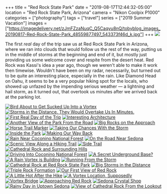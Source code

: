 +++
title = "Red Rock State Park"
date = "2019-08-17T12:44:32-05:00"
location = "Red Rock State Park, Arizona"
camera = "Nikon Coolpix P1000"
categories = ["photography"]
tags = ["travel"]
series = ["2019 Summer Vacation"]
images = ["https://imagedelivery.net/zJmFZzaNuqC_Q5Caqyu8nQ/tobyblog_images_20190817-Red-Rock-State-Park_48559877497_543373f46d_k.jpg"]
+++
![](https://imagedelivery.net/zJmFZzaNuqC_Q5Caqyu8nQ/tobyblog_images_20190817-Red-Rock-State-Park_48559877497_543373f46d_k.jpg/fit=scale-down,w=780,sharpen=1,f=auto,q=0.9,slow-connection-quality=0.3)
<!--more-->

The first *real* day of the trip saw us at Red Rock State Park in Arizona, where we ran into clouds that would follow us the rest of the way, putting us in the middle of storms at the beginning and end of it, but mostly just providing us some welcome cover and respite from the desert heat. Red Rock was Kassi's idea a year ago, though we weren't able to make it work then timewise. Wouldn't have been on my radar, necessarily, but turned out to be quite an interesting place, especially in the rain. Like Diamond Head on Oahu, it seems to be a very popular hiking spot for the locals, who showed up unfazed by the impending serious weather — a lightning and hail storm, as it turned out, that overtook us minutes after we arrived back at the parking lot.

<div id="mygallery">
		<a class="swipebox" href="https://imagedelivery.net/zJmFZzaNuqC_Q5Caqyu8nQ/tobyblog_images_20190817-Red-Rock-State-Park_48559746926_c57b1aeab4_k.jpg/fit=scale-down,w=1024,sharpen=1,f=auto,q=0.9,slow-connection-quality=0.3">
			    <img alt="Bird About to Get Sucked Up Into a Vortex" src="https://imagedelivery.net/zJmFZzaNuqC_Q5Caqyu8nQ/tobyblog_images_20190817-Red-Rock-State-Park_48559746926_c57b1aeab4_k.jpg/fit=scale-down,w=365,sharpen=1,f=auto,q=0.9,slow-connection-quality=0.3"></a>
		<a class="swipebox" href="https://imagedelivery.net/zJmFZzaNuqC_Q5Caqyu8nQ/tobyblog_images_20190817-Red-Rock-State-Park_48559742546_3b43ce6766_k.jpg/fit=scale-down,w=1024,sharpen=1,f=auto,q=0.9,slow-connection-quality=0.3">
			    <img alt="Storms in the Distance. They Would Overtake Us In Minutes." src="https://imagedelivery.net/zJmFZzaNuqC_Q5Caqyu8nQ/tobyblog_images_20190817-Red-Rock-State-Park_48559742546_3b43ce6766_k.jpg/fit=scale-down,w=365,sharpen=1,f=auto,q=0.9,slow-connection-quality=0.3"></a>
		<a class="swipebox" href="https://imagedelivery.net/zJmFZzaNuqC_Q5Caqyu8nQ/tobyblog_images_20190817-Red-Rock-State-Park_48559745226_1d45fe1bd6_k.jpg/fit=scale-down,w=1024,sharpen=1,f=auto,q=0.9,slow-connection-quality=0.3">
			    <img alt="First Real Day of the Trip" src="https://imagedelivery.net/zJmFZzaNuqC_Q5Caqyu8nQ/tobyblog_images_20190817-Red-Rock-State-Park_48559745226_1d45fe1bd6_k.jpg/fit=scale-down,w=365,sharpen=1,f=auto,q=0.9,slow-connection-quality=0.3"></a>
		<a class="swipebox" href="https://imagedelivery.net/zJmFZzaNuqC_Q5Caqyu8nQ/tobyblog_images_20190817-Red-Rock-State-Park_48559742011_5cce374379_k.jpg/fit=scale-down,w=1024,sharpen=1,f=auto,q=0.9,slow-connection-quality=0.3">
			    <img alt="Interesting Architecture" src="https://imagedelivery.net/zJmFZzaNuqC_Q5Caqyu8nQ/tobyblog_images_20190817-Red-Rock-State-Park_48559742011_5cce374379_k.jpg/fit=scale-down,w=365,sharpen=1,f=auto,q=0.9,slow-connection-quality=0.3"></a>
		<a class="swipebox" href="https://imagedelivery.net/zJmFZzaNuqC_Q5Caqyu8nQ/tobyblog_images_20190817-Red-Rock-State-Park_48559743156_a358815d97_k.jpg/fit=scale-down,w=1024,sharpen=1,f=auto,q=0.9,slow-connection-quality=0.3">
			    <img alt="Another View of the Park From the Road" src="https://imagedelivery.net/zJmFZzaNuqC_Q5Caqyu8nQ/tobyblog_images_20190817-Red-Rock-State-Park_48559743156_a358815d97_k.jpg/fit=scale-down,w=365,sharpen=1,f=auto,q=0.9,slow-connection-quality=0.3"></a>
		<a class="swipebox" href="https://imagedelivery.net/zJmFZzaNuqC_Q5Caqyu8nQ/tobyblog_images_20190817-Red-Rock-State-Park_48559740111_6067269267_k.jpg/fit=scale-down,w=1024,sharpen=1,f=auto,q=0.9,slow-connection-quality=0.3">
			    <img alt="Big Rocks on the Approach" src="https://imagedelivery.net/zJmFZzaNuqC_Q5Caqyu8nQ/tobyblog_images_20190817-Red-Rock-State-Park_48559740111_6067269267_k.jpg/fit=scale-down,w=365,sharpen=1,f=auto,q=0.9,slow-connection-quality=0.3"></a>
		<a class="swipebox" href="https://imagedelivery.net/zJmFZzaNuqC_Q5Caqyu8nQ/tobyblog_images_20190817-Red-Rock-State-Park_48559881827_fa4c4aa4f7_k.jpg/fit=scale-down,w=1024,sharpen=1,f=auto,q=0.9,slow-connection-quality=0.3">
			    <img alt="Horse Trail Marker" src="https://imagedelivery.net/zJmFZzaNuqC_Q5Caqyu8nQ/tobyblog_images_20190817-Red-Rock-State-Park_48559881827_fa4c4aa4f7_k.jpg/fit=scale-down,w=365,sharpen=1,f=auto,q=0.9,slow-connection-quality=0.3"></a>
		<a class="swipebox" href="https://imagedelivery.net/zJmFZzaNuqC_Q5Caqyu8nQ/tobyblog_images_20190817-Red-Rock-State-Park_48559877497_543373f46d_k.jpg/fit=scale-down,w=1024,sharpen=1,f=auto,q=0.9,slow-connection-quality=0.3">
			    <img alt="Taking Our Chances With the Storm" src="https://imagedelivery.net/zJmFZzaNuqC_Q5Caqyu8nQ/tobyblog_images_20190817-Red-Rock-State-Park_48559877497_543373f46d_k.jpg/fit=scale-down,w=365,sharpen=1,f=auto,q=0.9,slow-connection-quality=0.3"></a>
		<a class="swipebox" href="https://imagedelivery.net/zJmFZzaNuqC_Q5Caqyu8nQ/tobyblog_images_20190817-Red-Rock-State-Park_48559881332_c6832cb8ea_k.jpg/fit=scale-down,w=1024,sharpen=1,f=auto,q=0.9,slow-connection-quality=0.3">
			    <img alt="Inside the Park" src="https://imagedelivery.net/zJmFZzaNuqC_Q5Caqyu8nQ/tobyblog_images_20190817-Red-Rock-State-Park_48559881332_c6832cb8ea_k.jpg/fit=scale-down,w=365,sharpen=1,f=auto,q=0.9,slow-connection-quality=0.3"></a>
		<a class="swipebox" href="https://imagedelivery.net/zJmFZzaNuqC_Q5Caqyu8nQ/tobyblog_images_20190817-Red-Rock-State-Park_48559744816_b9dbda41f7_k.jpg/fit=scale-down,w=1024,sharpen=1,f=auto,q=0.9,slow-connection-quality=0.3">
			    <img alt="Making Our Way Back" src="https://imagedelivery.net/zJmFZzaNuqC_Q5Caqyu8nQ/tobyblog_images_20190817-Red-Rock-State-Park_48559744816_b9dbda41f7_k.jpg/fit=scale-down,w=365,sharpen=1,f=auto,q=0.9,slow-connection-quality=0.3"></a>
		<a class="swipebox" href="https://imagedelivery.net/zJmFZzaNuqC_Q5Caqyu8nQ/tobyblog_images_20190817-Red-Rock-State-Park_48559743361_c7110982c9_k.jpg/fit=scale-down,w=1024,sharpen=1,f=auto,q=0.9,slow-connection-quality=0.3">
			    <img alt="Rain Near Coconino National Forest" src="https://imagedelivery.net/zJmFZzaNuqC_Q5Caqyu8nQ/tobyblog_images_20190817-Red-Rock-State-Park_48559743361_c7110982c9_k.jpg/fit=scale-down,w=365,sharpen=1,f=auto,q=0.9,slow-connection-quality=0.3"></a>
		<a class="swipebox" href="https://imagedelivery.net/zJmFZzaNuqC_Q5Caqyu8nQ/tobyblog_images_20190817-Red-Rock-State-Park_48559741126_6b866b5439_k.jpg/fit=scale-down,w=1024,sharpen=1,f=auto,q=0.9,slow-connection-quality=0.3">
			    <img alt="On the Road Near Sedona" src="https://imagedelivery.net/zJmFZzaNuqC_Q5Caqyu8nQ/tobyblog_images_20190817-Red-Rock-State-Park_48559741126_6b866b5439_k.jpg/fit=scale-down,w=365,sharpen=1,f=auto,q=0.9,slow-connection-quality=0.3"></a>
		<a class="swipebox" href="https://imagedelivery.net/zJmFZzaNuqC_Q5Caqyu8nQ/tobyblog_images_20190817-Red-Rock-State-Park_48559885007_d99620a22a_k.jpg/fit=scale-down,w=1024,sharpen=1,f=auto,q=0.9,slow-connection-quality=0.3">
			    <img alt="Scenic View Along a Hiking Trail" src="https://imagedelivery.net/zJmFZzaNuqC_Q5Caqyu8nQ/tobyblog_images_20190817-Red-Rock-State-Park_48559885007_d99620a22a_k.jpg/fit=scale-down,w=365,sharpen=1,f=auto,q=0.9,slow-connection-quality=0.3"></a>
		<a class="swipebox" href="https://imagedelivery.net/zJmFZzaNuqC_Q5Caqyu8nQ/tobyblog_images_20190817-Red-Rock-State-Park_48559745886_b18856e505_k.jpg/fit=scale-down,w=1024,sharpen=1,f=auto,q=0.9,slow-connection-quality=0.3">
			    <img alt="Side Trail" src="https://imagedelivery.net/zJmFZzaNuqC_Q5Caqyu8nQ/tobyblog_images_20190817-Red-Rock-State-Park_48559745886_b18856e505_k.jpg/fit=scale-down,w=365,sharpen=1,f=auto,q=0.9,slow-connection-quality=0.3"></a>
		<a class="swipebox" href="https://imagedelivery.net/zJmFZzaNuqC_Q5Caqyu8nQ/tobyblog_images_20190817-Red-Rock-State-Park_48546960027_dec8469b1b_k.jpg/fit=scale-down,w=1024,sharpen=1,f=auto,q=0.9,slow-connection-quality=0.3">
			    <img alt="Cathedral Rock and Surrounding Hills" src="https://imagedelivery.net/zJmFZzaNuqC_Q5Caqyu8nQ/tobyblog_images_20190817-Red-Rock-State-Park_48546960027_dec8469b1b_k.jpg/fit=scale-down,w=365,sharpen=1,f=auto,q=0.9,slow-connection-quality=0.3"></a>
		<a class="swipebox" href="https://imagedelivery.net/zJmFZzaNuqC_Q5Caqyu8nQ/tobyblog_images_20190817-Red-Rock-State-Park_48559738586_b9b977ba62_k.jpg/fit=scale-down,w=1024,sharpen=1,f=auto,q=0.9,slow-connection-quality=0.3">
			    <img alt="Driving Into Coconino National Forest" src="https://imagedelivery.net/zJmFZzaNuqC_Q5Caqyu8nQ/tobyblog_images_20190817-Red-Rock-State-Park_48559738586_b9b977ba62_k.jpg/fit=scale-down,w=365,sharpen=1,f=auto,q=0.9,slow-connection-quality=0.3"></a>
		<a class="swipebox" href="https://imagedelivery.net/zJmFZzaNuqC_Q5Caqyu8nQ/tobyblog_images_20190817-Red-Rock-State-Park_48559743671_9ee6b5162d_k.jpg/fit=scale-down,w=1024,sharpen=1,f=auto,q=0.9,slow-connection-quality=0.3">
			    <img alt="A Secret Underground Base?" src="https://imagedelivery.net/zJmFZzaNuqC_Q5Caqyu8nQ/tobyblog_images_20190817-Red-Rock-State-Park_48559743671_9ee6b5162d_k.jpg/fit=scale-down,w=365,sharpen=1,f=auto,q=0.9,slow-connection-quality=0.3"></a>
		<a class="swipebox" href="https://imagedelivery.net/zJmFZzaNuqC_Q5Caqyu8nQ/tobyblog_images_20190817-Red-Rock-State-Park_48559877137_3a623d1d1e_k.jpg/fit=scale-down,w=1024,sharpen=1,f=auto,q=0.9,slow-connection-quality=0.3">
			    <img alt="A Rain Vortex is Building" src="https://imagedelivery.net/zJmFZzaNuqC_Q5Caqyu8nQ/tobyblog_images_20190817-Red-Rock-State-Park_48559877137_3a623d1d1e_k.jpg/fit=scale-down,w=365,sharpen=1,f=auto,q=0.9,slow-connection-quality=0.3"></a>
		<a class="swipebox" href="https://imagedelivery.net/zJmFZzaNuqC_Q5Caqyu8nQ/tobyblog_images_20190817-Red-Rock-State-Park_48559745581_e7f095d081_k.jpg/fit=scale-down,w=1024,sharpen=1,f=auto,q=0.9,slow-connection-quality=0.3">
			    <img alt="Running From the Storm" src="https://imagedelivery.net/zJmFZzaNuqC_Q5Caqyu8nQ/tobyblog_images_20190817-Red-Rock-State-Park_48559745581_e7f095d081_k.jpg/fit=scale-down,w=365,sharpen=1,f=auto,q=0.9,slow-connection-quality=0.3"></a>
		<a class="swipebox" href="https://imagedelivery.net/zJmFZzaNuqC_Q5Caqyu8nQ/tobyblog_images_20190817-Red-Rock-State-Park_48559879972_d52dd08a10_k.jpg/fit=scale-down,w=1024,sharpen=1,f=auto,q=0.9,slow-connection-quality=0.3">
			    <img alt="Cathedral Rock at Red Rock State Park" src="https://imagedelivery.net/zJmFZzaNuqC_Q5Caqyu8nQ/tobyblog_images_20190817-Red-Rock-State-Park_48559879972_d52dd08a10_k.jpg/fit=scale-down,w=365,sharpen=1,f=auto,q=0.9,slow-connection-quality=0.3"></a>
		<a class="swipebox" href="https://imagedelivery.net/zJmFZzaNuqC_Q5Caqyu8nQ/tobyblog_images_20190817-Red-Rock-State-Park_48559880757_1557e06978_k.jpg/fit=scale-down,w=1024,sharpen=1,f=auto,q=0.9,slow-connection-quality=0.3">
			    <img alt="Big Storms in the Distance" src="https://imagedelivery.net/zJmFZzaNuqC_Q5Caqyu8nQ/tobyblog_images_20190817-Red-Rock-State-Park_48559880757_1557e06978_k.jpg/fit=scale-down,w=365,sharpen=1,f=auto,q=0.9,slow-connection-quality=0.3"></a>
		<a class="swipebox" href="https://imagedelivery.net/zJmFZzaNuqC_Q5Caqyu8nQ/tobyblog_images_20190817-Red-Rock-State-Park_48559879427_db7e779205_k.jpg/fit=scale-down,w=1024,sharpen=1,f=auto,q=0.9,slow-connection-quality=0.3">
			    <img alt="Triple Rock Formation" src="https://imagedelivery.net/zJmFZzaNuqC_Q5Caqyu8nQ/tobyblog_images_20190817-Red-Rock-State-Park_48559879427_db7e779205_k.jpg/fit=scale-down,w=365,sharpen=1,f=auto,q=0.9,slow-connection-quality=0.3"></a>
		<a class="swipebox" href="https://imagedelivery.net/zJmFZzaNuqC_Q5Caqyu8nQ/tobyblog_images_20190817-Red-Rock-State-Park_48559741481_46fd582977_k.jpg/fit=scale-down,w=1024,sharpen=1,f=auto,q=0.9,slow-connection-quality=0.3">
			    <img alt="Our First View of Red Rock" src="https://imagedelivery.net/zJmFZzaNuqC_Q5Caqyu8nQ/tobyblog_images_20190817-Red-Rock-State-Park_48559741481_46fd582977_k.jpg/fit=scale-down,w=365,sharpen=1,f=auto,q=0.9,slow-connection-quality=0.3"></a>
		<a class="swipebox" href="https://imagedelivery.net/zJmFZzaNuqC_Q5Caqyu8nQ/tobyblog_images_20190817-Red-Rock-State-Park_48559881152_32950fa10e_k.jpg/fit=scale-down,w=1024,sharpen=1,f=auto,q=0.9,slow-connection-quality=0.3">
			    <img alt="A Little Hot After the Hike" src="https://imagedelivery.net/zJmFZzaNuqC_Q5Caqyu8nQ/tobyblog_images_20190817-Red-Rock-State-Park_48559881152_32950fa10e_k.jpg/fit=scale-down,w=365,sharpen=1,f=auto,q=0.9,slow-connection-quality=0.3"></a>
		<a class="swipebox" href="https://imagedelivery.net/zJmFZzaNuqC_Q5Caqyu8nQ/tobyblog_images_20190817-Red-Rock-State-Park_48559746526_5192655776_k.jpg/fit=scale-down,w=1024,sharpen=1,f=auto,q=0.9,slow-connection-quality=0.3">
			    <img alt="A Vortex Location, Supposedly" src="https://imagedelivery.net/zJmFZzaNuqC_Q5Caqyu8nQ/tobyblog_images_20190817-Red-Rock-State-Park_48559746526_5192655776_k.jpg/fit=scale-down,w=365,sharpen=1,f=auto,q=0.9,slow-connection-quality=0.3"></a>
		<a class="swipebox" href="https://imagedelivery.net/zJmFZzaNuqC_Q5Caqyu8nQ/tobyblog_images_20190817-Red-Rock-State-Park_48559744381_e795f1d9f6_k.jpg/fit=scale-down,w=1024,sharpen=1,f=auto,q=0.9,slow-connection-quality=0.3">
			    <img alt="Vortex Bridge" src="https://imagedelivery.net/zJmFZzaNuqC_Q5Caqyu8nQ/tobyblog_images_20190817-Red-Rock-State-Park_48559744381_e795f1d9f6_k.jpg/fit=scale-down,w=365,sharpen=1,f=auto,q=0.9,slow-connection-quality=0.3"></a>
		<a class="swipebox" href="https://imagedelivery.net/zJmFZzaNuqC_Q5Caqyu8nQ/tobyblog_images_20190817-Red-Rock-State-Park_48559738906_9bd36eba35_k.jpg/fit=scale-down,w=1024,sharpen=1,f=auto,q=0.9,slow-connection-quality=0.3">
			    <img alt="Approaching Red Rock" src="https://imagedelivery.net/zJmFZzaNuqC_Q5Caqyu8nQ/tobyblog_images_20190817-Red-Rock-State-Park_48559738906_9bd36eba35_k.jpg/fit=scale-down,w=365,sharpen=1,f=auto,q=0.9,slow-connection-quality=0.3"></a>
		<a class="swipebox" href="https://imagedelivery.net/zJmFZzaNuqC_Q5Caqyu8nQ/tobyblog_images_20190817-Red-Rock-State-Park_48559878547_6fedeb4c83_k.jpg/fit=scale-down,w=1024,sharpen=1,f=auto,q=0.9,slow-connection-quality=0.3">
			    <img alt="Sedona Crystal Shop" src="https://imagedelivery.net/zJmFZzaNuqC_Q5Caqyu8nQ/tobyblog_images_20190817-Red-Rock-State-Park_48559878547_6fedeb4c83_k.jpg/fit=scale-down,w=365,sharpen=1,f=auto,q=0.9,slow-connection-quality=0.3"></a>
		<a class="swipebox" href="https://imagedelivery.net/zJmFZzaNuqC_Q5Caqyu8nQ/tobyblog_images_20190817-Red-Rock-State-Park_48559879742_7c4058e6b1_k.jpg/fit=scale-down,w=1024,sharpen=1,f=auto,q=0.9,slow-connection-quality=0.3">
			    <img alt="Rainy Day in Uptown Sedona" src="https://imagedelivery.net/zJmFZzaNuqC_Q5Caqyu8nQ/tobyblog_images_20190817-Red-Rock-State-Park_48559879742_7c4058e6b1_k.jpg/fit=scale-down,w=365,sharpen=1,f=auto,q=0.9,slow-connection-quality=0.3"></a>
		<a class="swipebox" href="https://imagedelivery.net/zJmFZzaNuqC_Q5Caqyu8nQ/tobyblog_images_20190817-Red-Rock-State-Park_48559737726_d42bfea2cf_k.jpg/fit=scale-down,w=1024,sharpen=1,f=auto,q=0.9,slow-connection-quality=0.3">
			    <img alt="View of Cathedral Rock From the Lookout" src="https://imagedelivery.net/zJmFZzaNuqC_Q5Caqyu8nQ/tobyblog_images_20190817-Red-Rock-State-Park_48559737726_d42bfea2cf_k.jpg/fit=scale-down,w=365,sharpen=1,f=auto,q=0.9,slow-connection-quality=0.3"></a>
</div>
